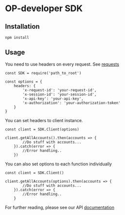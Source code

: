 # OP-developer SDK

## Installation

    npm install

## Usage

You need to use headers on every request. See [requests](https://op-developer.fi/docs/#user-content-requests)

    const SDK = require('path_to_root')

    const options = {
        headers: {
            'x-request-id': 'your-request-id',
            'x-session-id': 'your-session-id',
            'x-api-key': 'your-api-key',
            'x-authorization': 'your-authorization-token'
        }
    }

You can set headers to client instance.

    const client = SDK.Client(options)

    client.getAllAccounts().then(accounts => {
            //Do stuff with accounts...
        }).catch(error => {
            //Error handling..
        })

You can also set options to each function individually

    const client = SDK.Client()

    client.getAllAccounts(options).then(accounts => {
            //Do stuff with accounts...
        }).catch(error => {
            //Error handling..
        }

For further reading, please see our API [documentation](https://op-developer.fi/docs/)

